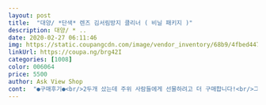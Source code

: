 ```yaml
---
layout: post 
title:  "대양/ *단색* 렌즈 김서림방지 클리너 ( 비닐 패키지 )" 
description: 대양/ * ..
date: 2020-02-27 06:11:46 
img: https://static.coupangcdn.com/image/vendor_inventory/68b9/4fbed4473380b8dec672f0cb97c1b123da0fb3b4939e35ec64f0043e4289.jpg 
linkUrl: https://coupa.ng/brg42I 
categories: [1008] 
color: 006064 
price: 5500 
author: Ask View Shop 
cont:  "●구매후기●<br/>2두개 샀는데 주위 사람들에게 선물하려고 더 구매합니다!<br/>그냥 무조건 사세요!! 완전 추천합니다!!<br/>그냥 아무 생각 말자 하고 안경 아래쪽 쓱쓱 닦고<br/>그래서 속는셈 치고 구매했어여<br/>김 모락모락 나는것 먹을때도<br/>댓글에 pp케이스 안준다고 하시는 분들있으신데 정말로 없는게 좋아요 ㅋㅋㅋㅋㅋ<br/>되게 신기한 것 같아요 요즘에는 마스크도 많이 끼고 다녀야 하는데 훨씬 편하고 라면 먹을 때도 편하고 밖에 나갔다 실내에 들어가도 편해요ㅠㅠ! 진짜 마스크 낄 때 제일 편해요우오앙오아오아아<br/>둘째딸을 안고 첫째딸 하원을 데리러 갔다왔는데<br/>매직 안티포그 클로스 때문에 인기쟁이 되었네요 ㅋㅋㅋㅋㅋ<br/>받아보니 더  비싸게 느껴졌었어여 ㅋ<br/>사실 pp케이스에 넣고 쓸때마다 꺼내서 열고 쓰고 하는게 진짜 불편했는데 ㅋㅋㅋㅋ<br/>사진은 안경 반만 닦은 모습입니당 (안경 알을 입에 넣다싶이 해서 엄청나게 입김을 불어가지고ㅋㅋㅋ 닦은 부분도 좀 습해 보이는데 일상생활에선 전혀 김 안서려요!)<br/>사진처럼 반만 입김이 서렸네요 신기신기!<br/>상세페이지에 설명 보시고 사셔요... <br/><br/>생각보다 비싸다 생각했는데<br/>속으론 우오아를 외치며<br/>손 아파요.<br/>.<br/>열도 닫기.<br/>.<br/>하지만 새로바뀐 패키지가 완전 짱!!!!!<br/>습기가 생기김 하는데 빨리 없어짐<br/>안경 렌즈 구석구석 꼼꼼하게 닦아야 깨끗하게 김이 안서려요! 중앙만 대충 닦으면 바깥쪽은 김 서려서ㅎㅎ<br/>안경 뿌옇게 되는건 정말 ㅡㅡ... <br/><br/>안경 사용 4년차가 된 주부 입니다<br/>안경 사용하니 넘 불편한게 한두가지가 아니지만<br/>약품같은 느낌 하나도 안나고 그냥 일반 안경닦이랑 느낌 똑같구용 손에 묻는 것도 없어요 안경도 얼룩 없이 깨끗하게 닦입니다!<br/>오늘 같이 밥먹으러 갔다가 김안서리는거 보고 다들 놀랐답니다 ^^<br/>요즘 같이 마스크 착용이 필수일때는 요녀셕이 제역활 톡톡히 해줍니다~~~~<br/>요즘 코로나때문에 마스크 사용할때도.<br/> 에휴... <br/><br/>원단에 무슨 처리가 돼있을텐데 그냥 아무데나 넣고 다니면 망가지는 거 아닐까 싶었는데 케이스도 그냥 주니까 진짜 좋은 것 같아요! 두개 사서 하나는 아빠 드렸는데 엄청 잘 쓰셨어용<br/>이건 습기가  생기는것도 안생기는것도 아니여... <br/><br/>이시국에 이만한 선물 없다 생각합니다 ㅋㅋㅋㅋㅋ<br/>입김+콧김 +마스크 둘째딸 안고 계단 핡핡 하고 올라가니<br/>입김이 생기긴생김.<br/> 완젼 안생기는건 아님<br/>입에 안경알 반쯤 넣고 하~하~ 한뒤 보니<br/>전체적으로 닦아주고(깨끗이 잘 닦임)<br/>좀 더 사용해봐야 제값을 하는지 알것 같네여<br/>종이 케이스+pp케이스 사서 잘 쓰고 다시 사려고 보니<br/>지퍼 비닐 패키지는 진짜 괜찮네요 훨씬 편리하고 휴대성 완전 짱이에요<br/>쬐끄만 한게 어디든 쏙쏙 들어가고 ㅋㅋㅋㅋㅋ<br/>추운겨울날 나갔다 들어와도<br/>패키지가 바뀌었네요?!<br/>평소에는 렌즈를 끼지만 어쩌다 안경 끼고 나가서 식당이라도 가면 앞이 뿌얘져서 앞도 안보이고 부끄럽기도 해서 안경 벗으면 또 앞이 안보이고 닦는 건 없고 김서린 건 없어질 기미가 없고 짜증났는데 짱 젛아용!!!<br/>회사사람들이 이거 도대체 어디서 샀냐고... <br/>ㅋㅋㅋ<br/>효과는 일단 있는거 같으나<br/>" 
---
```

